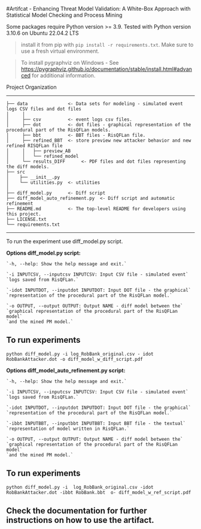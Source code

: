 #Artifcat -  Enhancing Threat Model Validation: A White-Box Approach with Statistical Model Checking and Process Mining

Some packages require Python version >= 3.9. Tested with Python version 3.10.6 on Ubuntu 22.04.2 LTS

> install it from pip with `pip install -r requirements.txt`. Make sure to use a fresh virtual environment.


> To install pygraphviz on Windows - See https://pygraphviz.github.io/documentation/stable/install.html#advanced for additional information.  

Project Organization

------------

    
    ├── data               <- Data sets for modeling - simulated event logs CSV files and dot files
    │     │
    │     ├── csv          <- event logs csv files.
    │     ├── dot          <- dot files - graphical representation of the procedural part of the RisQFLan models.
	│	  ├── bbt          <- BBT files - RisQFLan file.
	│     ├── refined_BBT  <- store preview new attacker behavior and new refined RISQFLan file      
	│     │   ├── preview_AB
	│	  │	  └── refined_model
	│	  └── results_DIFF      <- PDF files and dot files representing the diff models. 
    ├── src          	   
	│    ├── __init__.py
	│    └── utilities.py  <- utilities
	│
	├── diff_model.py      <- Diff script
	├── diff_model_auto_refinement.py  <- Diff script and automatic refinement
	├── README.md          <- The top-level README for developers using this project.
	├── LICENSE.txt
	└── requirements.txt
   
--------
To run the experiment use diff_model.py script.


**Options diff_model.py script:**


	`-h, --help: Show the help message and exit.`
	
	`-i INPUTCSV, --inputcsv INPUTCSV: Input CSV file - simulated event`
	`logs saved from RisQFLan.`
	
	`-idot INPUTDOT, --inputdot INPUTDOT: Input DOT file - the graphical`
	`representation of the procedural part of the RisQFLan model.`
	
	`-o OUTPUT, --output OUTPUT: Output NAME - diff model between the`
	`graphical representation of the procedural part of the RisQFLan model`
	`and the mined PM model.`

    
## To run experiments 

`python diff_model.py -i log_RobBank_original.csv - idot RobBankAttacker.dot -o diff_model_w_diff_script.pdf`

**Options diff_model_auto_refinement.py script:**


	`-h, --help: Show the help message and exit.`
	
	`-i INPUTCSV, --inputcsv INPUTCSV: Input CSV file - simulated event`
	`logs saved from RisQFLan.`
	
	`-idot INPUTDOT, --inputdot INPUTDOT: Input DOT file - the graphical`
	`representation of the procedural part of the RisQFLan model.`
	
	`-ibbt INPUTBBT, --inputbbt INPUTBBT: Input BBT file - the textual`
	`representation of model written in RisQFLan.`
	
	`-o OUTPUT, --output OUTPUT: Output NAME - diff model between the`
	`graphical representation of the procedural part of the RisQFLan model`
	`and the mined PM model.`

    
## To run experiments 

`python diff_model.py -i  log_RobBank_original.csv -idot RobBankAttacker.dot -ibbt RobBank.bbt  o- diff_model_w_ref_script.pdf`


## Check the documentation for further instructions on how to use the artifact.
